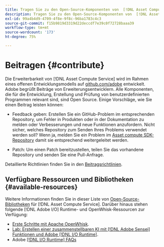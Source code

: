 ```yaml
---
title: Tragen Sie zu den Open-Source-Komponenten von  [!DNL Asset Compute Service] bei
description: Tragen Sie zu den Open-Source-Komponenten von  [!DNL Asset Compute Service] bei.
exl-id: 99a4b4d9-4709-4f8e-9f8c-96ba1783c4c3
source-git-commit: f15b9819d3319d22deccdf7e39c0f72728baaa39
workflow-type: tm+mt
source-wordcount: '173'
ht-degree: 75%

---
```


# Beitragen {#contribute}

Die Erweiterbarkeit von [!DNL Asset Compute Service] wird im Rahmen eines offenen Entwicklungsmodells auf [github.com/adobe](https://github.com/adobe) entwickelt. Adobe begrüßt Beiträge von Erweiterungsentwicklern. Alle Komponenten, die für die Entwicklung, Erstellung und Prüfung von benutzerdefinierten Programmen relevant sind, sind Open Source. Einige Vorschläge, wie Sie einen Beitrag leisten können:

* Feedback geben: Erstellen Sie ein GitHub-Problem im entsprechenden Repository, um Fehler in Produkten oder in der Dokumentation zu melden oder Verbesserungen und neue Funktionen anzufordern. Nicht sicher, welches Repository zum Senden Ihres Problems verwendet werden soll? Wenn ja, melden Sie ein Problem im [Asset compute SDK-Repository](https://github.com/adobe/asset-compute-sdk) damit sie entsprechend weitergeleitet werden.

* Patch: Um einen Patch bereitzustellen, teilen Sie das vorhandene Repository und senden Sie eine Pull-Anfrage.

Detaillierte Richtlinien finden Sie in den [Beitragsrichtlinien](https://github.com/adobe/asset-compute-sdk/blob/master/.github/CONTRIBUTING.md).

## Verfügbare Ressourcen und Bibliotheken {#available-resources}

Weitere Informationen finden Sie in dieser Liste von [Open-Source-Bibliotheken](https://github.com/adobe/asset-compute-sdk#available-resources-and-libraries) für [!DNL Asset Compute Service]. Darüber hinaus stehen folgende [!DNL Adobe I/O] Runtime- und OpenWhisk-Ressourcen zur Verfügung:

* [Erste Schritte mit Apache OpenWhisk](https://github.com/apache/openwhisk/tree/master/docs#getting-started-with-openwhisk).
* [Lab: Erstellen einer zusammenstellbaren KI mit [!DNL Adobe Sensei] Funktionen und Adobe [!DNL I/O Runtime]](https://opensource.adobe.com/adobe-sensei-ai-functions/index.html).
* Adobe [[!DNL I/O Runtime] FAQs](https://developer.adobe.com/runtime/docs/support/faq/)

<!-- **TBD** for post-release:
* Link to Adobe Developer App Builder open-source components.
* Issues in `aio` can be reported in Adobe Developer App Builder repos.
* Issues in asset-compute-sdk or devtool goes into the relevant repos from Nui.
-->
